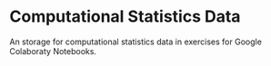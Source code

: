 # Computational Statistics Data

An storage for computational statistics data in exercises for Google Colaboraty Notebooks.
